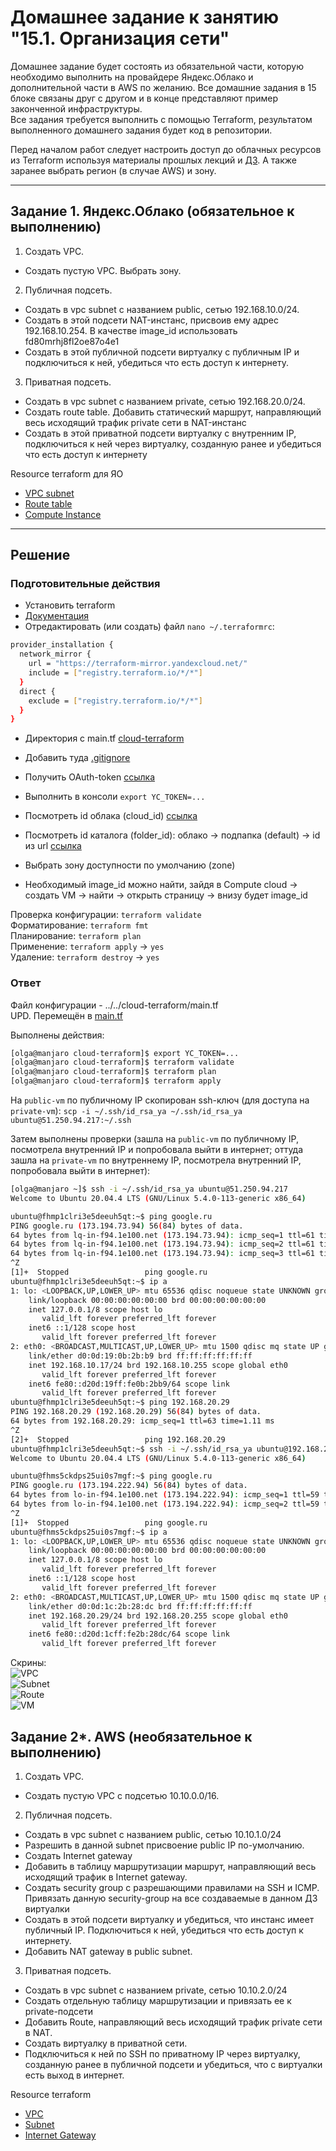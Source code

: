 # Домашнее задание к занятию "15.1. Организация сети"

Домашнее задание будет состоять из обязательной части, которую необходимо выполнить на провайдере Яндекс.Облако и дополнительной части в AWS по желанию. Все домашние задания в 15 блоке связаны друг с другом и в конце представляют пример законченной инфраструктуры.  
Все задания требуется выполнить с помощью Terraform, результатом выполненного домашнего задания будет код в репозитории. 

Перед началом работ следует настроить доступ до облачных ресурсов из Terraform используя материалы прошлых лекций и [ДЗ](https://github.com/netology-code/virt-homeworks/tree/master/07-terraform-02-syntax ). А также заранее выбрать регион (в случае AWS) и зону.

---
## Задание 1. Яндекс.Облако (обязательное к выполнению)

1. Создать VPC.
- Создать пустую VPC. Выбрать зону.
2. Публичная подсеть.
- Создать в vpc subnet с названием public, сетью 192.168.10.0/24.
- Создать в этой подсети NAT-инстанс, присвоив ему адрес 192.168.10.254. В качестве image_id использовать fd80mrhj8fl2oe87o4e1
- Создать в этой публичной подсети виртуалку с публичным IP и подключиться к ней, убедиться что есть доступ к интернету.
3. Приватная подсеть.
- Создать в vpc subnet с названием private, сетью 192.168.20.0/24.
- Создать route table. Добавить статический маршрут, направляющий весь исходящий трафик private сети в NAT-инстанс
- Создать в этой приватной подсети виртуалку с внутренним IP, подключиться к ней через виртуалку, созданную ранее и убедиться что есть доступ к интернету

Resource terraform для ЯО
- [VPC subnet](https://registry.terraform.io/providers/yandex-cloud/yandex/latest/docs/resources/vpc_subnet)
- [Route table](https://registry.terraform.io/providers/yandex-cloud/yandex/latest/docs/resources/vpc_route_table)
- [Compute Instance](https://registry.terraform.io/providers/yandex-cloud/yandex/latest/docs/resources/compute_instance)
---

## Решение

### Подготовительные действия

- Установить terraform
- [Документация](https://cloud.yandex.ru/docs/tutorials/infrastructure-management/terraform-quickstart)
- Отредактировать (или создать) файл `nano ~/.terraformrc`:
```bash
provider_installation {
  network_mirror {
    url = "https://terraform-mirror.yandexcloud.net/"
    include = ["registry.terraform.io/*/*"]
  }
  direct {
    exclude = ["registry.terraform.io/*/*"]
  }
}
```
- Директория с main.tf [cloud-terraform](../../cloud-terraform)
- Добавить туда [.gitignore](../../cloud-terraform/.gitignore)
- Получить OAuth-token [ссылка](https://cloud.yandex.ru/docs/iam/concepts/authorization/oauth-token)
- Выполнить в консоли `export YC_TOKEN=...`
- Посмотреть id облака (cloud_id) [ссылка](https://console.cloud.yandex.ru/cloud)
- Посмотреть id каталога (folder_id): облако -> подпапка (default) -> id из url [ссылка](https://console.cloud.yandex.ru/folders/b1gcefcbnh0ok32bkvif)
- Выбрать зону доступности по умолчанию (zone)

- Необходимый image_id можно найти, зайдя в Compute cloud -> создать VM -> найти -> открыть страницу -> внизу будет image_id

Проверка конфигурации: `terraform validate`  
Форматирование: `terraform fmt`  
Планирование: `terraform plan`  
Применение: `terraform apply` -> `yes`  
Удаление: `terraform destroy` -> `yes`  

### Ответ
Файл конфигурации - ../../cloud-terraform/main.tf  
UPD. Перемещён в [main.tf](files/main.tf)

Выполнены действия:
```bash
[olga@manjaro cloud-terraform]$ export YC_TOKEN=...
[olga@manjaro cloud-terraform]$ terraform validate
[olga@manjaro cloud-terraform]$ terraform plan
[olga@manjaro cloud-terraform]$ terraform apply
```

На `public-vm` по публичному IP скопирован ssh-ключ (для доступа на `private-vm`): `scp -i ~/.ssh/id_rsa_ya ~/.ssh/id_rsa_ya ubuntu@51.250.94.217:~/.ssh`  

Затем выполнены проверки (зашла на `public-vm` по публичному IP, посмотрела внутренний IP и попробовала выйти в интернет; 
оттуда зашла на `private-vm` по внутреннему IP, посмотрела внутренний IP, попробовала выйти в интернет):
```bash
[olga@manjaro ~]$ ssh -i ~/.ssh/id_rsa_ya ubuntu@51.250.94.217
Welcome to Ubuntu 20.04.4 LTS (GNU/Linux 5.4.0-113-generic x86_64)

ubuntu@fhmp1clri3e5deeuh5qt:~$ ping google.ru
PING google.ru (173.194.73.94) 56(84) bytes of data.
64 bytes from lq-in-f94.1e100.net (173.194.73.94): icmp_seq=1 ttl=61 time=20.8 ms
64 bytes from lq-in-f94.1e100.net (173.194.73.94): icmp_seq=2 ttl=61 time=20.7 ms
64 bytes from lq-in-f94.1e100.net (173.194.73.94): icmp_seq=3 ttl=61 time=20.8 ms
^Z
[1]+  Stopped                 ping google.ru
ubuntu@fhmp1clri3e5deeuh5qt:~$ ip a
1: lo: <LOOPBACK,UP,LOWER_UP> mtu 65536 qdisc noqueue state UNKNOWN group default qlen 1000
    link/loopback 00:00:00:00:00:00 brd 00:00:00:00:00:00
    inet 127.0.0.1/8 scope host lo
       valid_lft forever preferred_lft forever
    inet6 ::1/128 scope host 
       valid_lft forever preferred_lft forever
2: eth0: <BROADCAST,MULTICAST,UP,LOWER_UP> mtu 1500 qdisc mq state UP group default qlen 1000
    link/ether d0:0d:19:0b:2b:b9 brd ff:ff:ff:ff:ff:ff
    inet 192.168.10.17/24 brd 192.168.10.255 scope global eth0
       valid_lft forever preferred_lft forever
    inet6 fe80::d20d:19ff:fe0b:2bb9/64 scope link 
       valid_lft forever preferred_lft forever
ubuntu@fhmp1clri3e5deeuh5qt:~$ ping 192.168.20.29
PING 192.168.20.29 (192.168.20.29) 56(84) bytes of data.
64 bytes from 192.168.20.29: icmp_seq=1 ttl=63 time=1.11 ms
^Z
[2]+  Stopped                 ping 192.168.20.29
ubuntu@fhmp1clri3e5deeuh5qt:~$ ssh -i ~/.ssh/id_rsa_ya ubuntu@192.168.20.29
Welcome to Ubuntu 20.04.4 LTS (GNU/Linux 5.4.0-113-generic x86_64)

ubuntu@fhms5ckdps25ui0s7mgf:~$ ping google.ru
PING google.ru (173.194.222.94) 56(84) bytes of data.
64 bytes from lo-in-f94.1e100.net (173.194.222.94): icmp_seq=1 ttl=59 time=22.7 ms
64 bytes from lo-in-f94.1e100.net (173.194.222.94): icmp_seq=2 ttl=59 time=21.8 ms
^Z
[1]+  Stopped                 ping google.ru
ubuntu@fhms5ckdps25ui0s7mgf:~$ ip a
1: lo: <LOOPBACK,UP,LOWER_UP> mtu 65536 qdisc noqueue state UNKNOWN group default qlen 1000
    link/loopback 00:00:00:00:00:00 brd 00:00:00:00:00:00
    inet 127.0.0.1/8 scope host lo
       valid_lft forever preferred_lft forever
    inet6 ::1/128 scope host 
       valid_lft forever preferred_lft forever
2: eth0: <BROADCAST,MULTICAST,UP,LOWER_UP> mtu 1500 qdisc mq state UP group default qlen 1000
    link/ether d0:0d:1c:2b:28:dc brd ff:ff:ff:ff:ff:ff
    inet 192.168.20.29/24 brd 192.168.20.255 scope global eth0
       valid_lft forever preferred_lft forever
    inet6 fe80::d20d:1cff:fe2b:28dc/64 scope link 
       valid_lft forever preferred_lft forever
```

Скрины:  
![VPC](./files/vpc.png)  
![Subnet](./files/subnet.png)  
![Route](./files/route.png)  
![VM](./files/vm.png)  

## Задание 2*. AWS (необязательное к выполнению)

1. Создать VPC.
- Cоздать пустую VPC с подсетью 10.10.0.0/16.
2. Публичная подсеть.
- Создать в vpc subnet с названием public, сетью 10.10.1.0/24
- Разрешить в данной subnet присвоение public IP по-умолчанию. 
- Создать Internet gateway 
- Добавить в таблицу маршрутизации маршрут, направляющий весь исходящий трафик в Internet gateway.
- Создать security group с разрешающими правилами на SSH и ICMP. Привязать данную security-group на все создаваемые в данном ДЗ виртуалки
- Создать в этой подсети виртуалку и убедиться, что инстанс имеет публичный IP. Подключиться к ней, убедиться что есть доступ к интернету.
- Добавить NAT gateway в public subnet.
3. Приватная подсеть.
- Создать в vpc subnet с названием private, сетью 10.10.2.0/24
- Создать отдельную таблицу маршрутизации и привязать ее к private-подсети
- Добавить Route, направляющий весь исходящий трафик private сети в NAT.
- Создать виртуалку в приватной сети.
- Подключиться к ней по SSH по приватному IP через виртуалку, созданную ранее в публичной подсети и убедиться, что с виртуалки есть выход в интернет.

Resource terraform
- [VPC](https://registry.terraform.io/providers/hashicorp/aws/latest/docs/resources/vpc)
- [Subnet](https://registry.terraform.io/providers/hashicorp/aws/latest/docs/resources/subnet)
- [Internet Gateway](https://registry.terraform.io/providers/hashicorp/aws/latest/docs/resources/internet_gateway)
